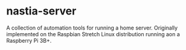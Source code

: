 # nastia-server
A collection of automation tools for running a home server. Originally implemented on the Raspbian Stretch Linux distribution running aon a Raspberry Pi 3B+.
